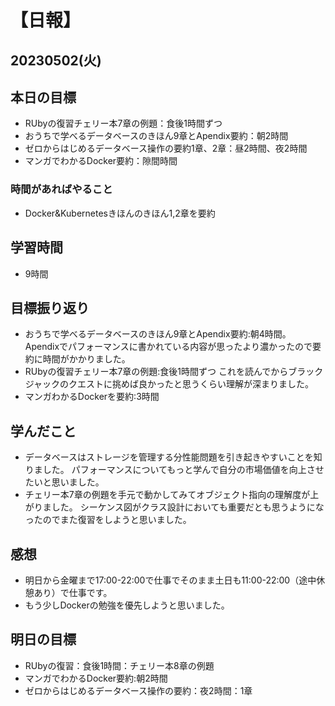 # 【日報】
## 20230502(火)
## 本日の目標
- RUbyの復習チェリー本7章の例題：食後1時間ずつ
- おうちで学べるデータベースのきほん9章とApendix要約：朝2時間
- ゼロからはじめるデータベース操作の要約1章、2章：昼2時間、夜2時間
- マンガでわかるDocker要約：隙間時間

### 時間があればやること
- Docker&Kubernetesきほんのきほん1,2章を要約

## 学習時間
- 9時間

## 目標振り返り
- おうちで学べるデータベースのきほん9章とApendix要約:朝4時間。
Apendixでパフォーマンスに書かれている内容が思ったより濃かったので要約に時間がかかりました。
- RUbyの復習チェリー本7章の例題:食後1時間ずつ
これを読んでからブラックジャックのクエストに挑めば良かったと思うくらい理解が深まりました。
- マンガわかるDockerを要約:3時間

## 学んだこと
- データベースはストレージを管理する分性能問題を引き起きやすいことを知りました。
パフォーマンスについてもっと学んで自分の市場価値を向上させたいと思いました。
- チェリー本7章の例題を手元で動かしてみてオブジェクト指向の理解度が上がりました。
シーケンス図がクラス設計においても重要だとも思うようになったのでまた復習をしようと思いました。

## 感想
- 明日から金曜まで17:00-22:00で仕事でそのまま土日も11:00-22:00（途中休憩あり）で仕事です。
- もう少しDockerの勉強を優先しようと思いました。

## 明日の目標
- RUbyの復習：食後1時間：チェリー本8章の例題
- マンガでわかるDocker要約:朝2時間
- ゼロからはじめるデータベース操作の要約：夜2時間：1章

